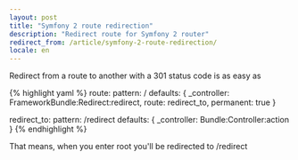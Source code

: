 ```yaml
---
layout: post
title: "Symfony 2 route redirection"
description: "Redirect route for Symfony 2 router"
redirect_from: /article/symfony-2-route-redirection/
locale: en
---
```


Redirect from a route to another with a 301 status code is as easy as

{% highlight yaml %}
route:
    pattern: /
    defaults: { _controller: FrameworkBundle:Redirect:redirect, route: redirect_to, permanent: true }

redirect_to:
    pattern: /redirect
    defaults: { _controller: Bundle:Controller:action }
{% endhighlight %}

That means, when you enter root you'll be redirected to /redirect